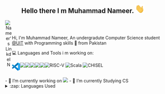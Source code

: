 <h2 align="center">Hello there I m Muhammad Nameer. <img src="https://raw.githubusercontent.com/ABSphreak/ABSphreak/master/gifs/Hi.gif" width="30px"></h2>
<center>
<a href="https://www.linkedin.com/in/muhammad-nameer/">
  <img align="left" alt="Nameer's LinkdeIN" width="22px" src="https://cdn.jsdelivr.net/npm/simple-icons@v3/icons/linkedin.svg" />
</a>
</center>



<br><br>

Hi, I'm Muhammad Nameer, An undergradute Computer Science student [@UIT](https://www.uit.edu/) with Programming skills 🚀 from Pakistan
<br>

<p align='center'>
  
  <a href="https://www.linkedin.com/in/muhammad-nameer/"><i class="fab fa-linkedin"></i></a>
  </p>


💻 Languages and Tools i m working on:
<br><br>
<img align="left" alt="Visual Studio Code" width="26px" src="https://raw.githubusercontent.com/github/explore/80688e429a7d4ef2fca1e82350fe8e3517d3494d/topics/visual-studio-code/visual-studio-code.png" />
<img align="left" height="20" src="https://www.clipartmax.com/png/middle/479-4795970_for-python-programming-language.png">
<img align="left" height="20" src="https://encrypted-tbn0.gstatic.com/images?q=tbn:ANd9GcSK_whFSceoRNIyGyiTaPbkncYle6vP58kIbw&usqp=CAU">
<img align="left" height="20" src="https://www.clipartmax.com/png/small/5-55642_programming-services-html-5.png">
<img align="left" height="20" src="https://www.clipartmax.com/png/small/150-1504620_javascript-logo.png">
<img align="left" height="20" src="http://mgaitan.github.io/myhdl-talk/img/myhdl_logo_256.png">
![RISC-V](https://img.shields.io/badge/RISCV-011E41?style=flat-square&logo=RISCV&logoColor=white)
![Scala](https://img.shields.io/badge/Scala-DE3423?style=flat-square&logo=Scala&logoColor=white)
![CHISEL](https://img.shields.io/badge/CHISEL-011E41?style=flat-square&logo=CHISEL&logoColor=white)

<br>
- 🔭 I’m currently working on  <img height="15" src="https://img.shields.io/badge/RISCV-011E41?style=flat-square&logo=RISCV&logoColor=white">
- 🌱 I’m currently Studying CS



<details>
  <summary>:zap: Languages Used</summary>
<a href="https://github.com/nameerfarooq/github-readme-stats">
  <img align="center" src="https://github-readme-stats.vercel.app/api/top-langs/?username=nameerfarooq&layout=compact&hide_border=true" />
</a>
</details>
